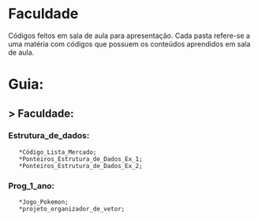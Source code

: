 # Faculdade
 Códigos feitos em sala de aula para apresentação.
Cada pasta refere-se a uma matéria com códigos que possuem os conteúdos aprendidos em sala de aula. 

# Guia: <br />
## > Faculdade: <br />
### Estrutura_de_dados: <br />
       *Código_Lista_Mercado; 
       *Ponteiros_Estrutura_de_Dados_Ex_1; 
       *Ponteiros_Estrutura_de_Dados_Ex_2; 
### Prog_1_ano: <br />
       *Jogo_Pokemon; 
       *projeto_organizador_de_vetor; 
    
